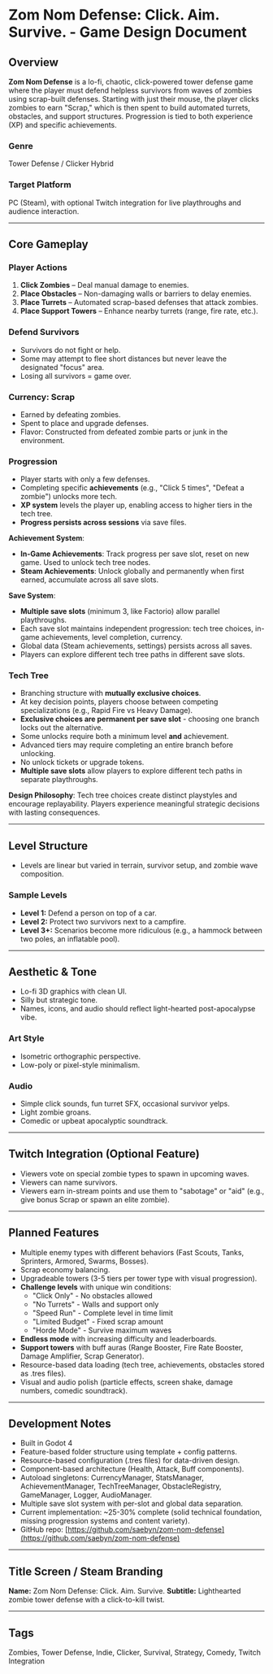 # Zom Nom Defense: Click. Aim. Survive. - Game Design Document

## Overview

**Zom Nom Defense** is a lo-fi, chaotic, click-powered tower defense game where the player must defend helpless survivors from waves of zombies using scrap-built defenses. Starting with just their mouse, the player clicks zombies to earn "Scrap," which is then spent to build automated turrets, obstacles, and support structures. Progression is tied to both experience (XP) and specific achievements.

### Genre

Tower Defense / Clicker Hybrid

### Target Platform

PC (Steam), with optional Twitch integration for live playthroughs and audience interaction.

---

## Core Gameplay

### Player Actions

1. **Click Zombies** – Deal manual damage to enemies.
2. **Place Obstacles** – Non-damaging walls or barriers to delay enemies.
3. **Place Turrets** – Automated scrap-based defenses that attack zombies.
4. **Place Support Towers** – Enhance nearby turrets (range, fire rate, etc.).

### Defend Survivors

- Survivors do not fight or help.
- Some may attempt to flee short distances but never leave the designated "focus" area.
- Losing all survivors = game over.

### Currency: Scrap

- Earned by defeating zombies.
- Spent to place and upgrade defenses.
- Flavor: Constructed from defeated zombie parts or junk in the environment.

### Progression

- Player starts with only a few defenses.
- Completing specific **achievements** (e.g., "Click 5 times", "Defeat a zombie") unlocks more tech.
- **XP system** levels the player up, enabling access to higher tiers in the tech tree.
- **Progress persists across sessions** via save files.

**Achievement System**:
- **In-Game Achievements**: Track progress per save slot, reset on new game. Used to unlock tech tree nodes.
- **Steam Achievements**: Unlock globally and permanently when first earned, accumulate across all save slots.

**Save System**:
- **Multiple save slots** (minimum 3, like Factorio) allow parallel playthroughs.
- Each save slot maintains independent progression: tech tree choices, in-game achievements, level completion, currency.
- Global data (Steam achievements, settings) persists across all saves.
- Players can explore different tech tree paths in different save slots.

### Tech Tree

- Branching structure with **mutually exclusive choices**.
- At key decision points, players choose between competing specializations (e.g., Rapid Fire vs Heavy Damage).
- **Exclusive choices are permanent per save slot** - choosing one branch locks out the alternative.
- Some unlocks require both a minimum level **and** achievement.
- Advanced tiers may require completing an entire branch before unlocking.
- No unlock tickets or upgrade tokens.
- **Multiple save slots** allow players to explore different tech paths in separate playthroughs.

**Design Philosophy**: Tech tree choices create distinct playstyles and encourage replayability. Players experience meaningful strategic decisions with lasting consequences.

---

## Level Structure

- Levels are linear but varied in terrain, survivor setup, and zombie wave composition.

### Sample Levels

- **Level 1:** Defend a person on top of a car.
- **Level 2:** Protect two survivors next to a campfire.
- **Level 3+:** Scenarios become more ridiculous (e.g., a hammock between two poles, an inflatable pool).

---

## Aesthetic & Tone

- Lo-fi 3D graphics with clean UI.
- Silly but strategic tone.
- Names, icons, and audio should reflect light-hearted post-apocalypse vibe.

### Art Style

- Isometric orthographic perspective.
- Low-poly or pixel-style minimalism.

### Audio

- Simple click sounds, fun turret SFX, occasional survivor yelps.
- Light zombie groans.
- Comedic or upbeat apocalyptic soundtrack.

---

## Twitch Integration (Optional Feature)

- Viewers vote on special zombie types to spawn in upcoming waves.
- Viewers can name survivors.
- Viewers earn in-stream points and use them to "sabotage" or "aid" (e.g., give bonus Scrap or spawn an elite zombie).

---

## Planned Features

- Multiple enemy types with different behaviors (Fast Scouts, Tanks, Sprinters, Armored, Swarms, Bosses).
- Scrap economy balancing.
- Upgradeable towers (3-5 tiers per tower type with visual progression).
- **Challenge levels** with unique win conditions:
  - "Click Only" - No obstacles allowed
  - "No Turrets" - Walls and support only
  - "Speed Run" - Complete level in time limit
  - "Limited Budget" - Fixed scrap amount
  - "Horde Mode" - Survive maximum waves
- **Endless mode** with increasing difficulty and leaderboards.
- **Support towers** with buff auras (Range Booster, Fire Rate Booster, Damage Amplifier, Scrap Generator).
- Resource-based data loading (tech tree, achievements, obstacles stored as .tres files).
- Visual and audio polish (particle effects, screen shake, damage numbers, comedic soundtrack).

---

## Development Notes

- Built in Godot 4
- Feature-based folder structure using template + config patterns.
- Resource-based configuration (.tres files) for data-driven design.
- Component-based architecture (Health, Attack, Buff components).
- Autoload singletons: CurrencyManager, StatsManager, AchievementManager, TechTreeManager, ObstacleRegistry, GameManager, Logger, AudioManager.
- Multiple save slot system with per-slot and global data separation.
- Current implementation: ~25-30% complete (solid technical foundation, missing progression systems and content variety).
- GitHub repo: [https://github.com/saebyn/zom-nom-defense](https://github.com/saebyn/zom-nom-defense)

---

## Title Screen / Steam Branding

**Name:** Zom Nom Defense: Click. Aim. Survive.
**Subtitle:** Lighthearted zombie tower defense with a click-to-kill twist.

---

## Tags

Zombies, Tower Defense, Indie, Clicker, Survival, Strategy, Comedy, Twitch Integration

